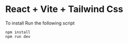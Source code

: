 # React + Vite + Tailwind Css

To install Run the following script
```
npm install
npm run dev
```

